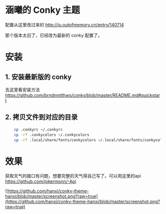 # 涵曦的 Conky 主题

配置从这里改过来的 http://ju.outofmemory.cn/entry/140714

那个版本太旧了，已经改为最新的 conky 配置了。

# 安装

## 1. 安装最新版的 conky

去这里看安装方法 https://github.com/brndnmtthws/conky/blob/master/README.md#quickstart 

## 2. 拷贝文件到对应的目录

```bash
    cp .conkyrc ~/.conkyrc
    cp -rf .conkycolors ~/.conkycolors
    cp -rf .local/share/fonts/conkycolors ~/.local/share/fonts/conkycolors
```

# 效果

获取天气的接口有问题，想要完整的天气得自己写了。可以用这里的api https://github.com/jokermonn/-Api

![https://github.com/hanxi/conky-theme-hanxi/blob/master/screenshot.png?raw=true](https://github.com/hanxi/conky-theme-hanxi/blob/master/screenshot.png?raw=true)
